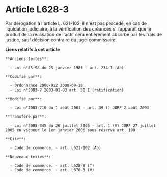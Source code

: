 # Article L628-3

Par dérogation à l'article L. 621-102, il n'est pas procédé, en cas de liquidation judiciaire, à la vérification des créances
s'il apparaît que le produit de la réalisation de l'actif sera entièrement absorbé par les frais de justice, sauf décision
contraire du juge-commissaire.

**Liens relatifs à cet article**

	**Anciens textes**:

	  - Loi n°85-98 du 25 janvier 1985 - art. 234-1 (Ab)

	**Codifié par**:

	  - Ordonnance 2000-912 2000-09-18
	  - Loi n°2003-7 2003-01-03 art. 50 I (ratification)

	**Modifié par**:

	  - Loi n°2003-710 du 1 août 2003 - art. 39 () JORF 2 août 2003

	**Transféré par**:

	  - Loi n°2005-845 du 26 juillet 2005 - art. 1 (V) JORF 27 juillet 2005 en vigueur le 1er janvier 2006 sous réserve art. 190

	**Cite**:

	  - Code de commerce. - art. L621-102 (Ab)

	**Nouveaux textes**:

	  - Code de commerce. - art. L628-8 (T)
	  - Code de commerce. - art. L670-3 (V)
